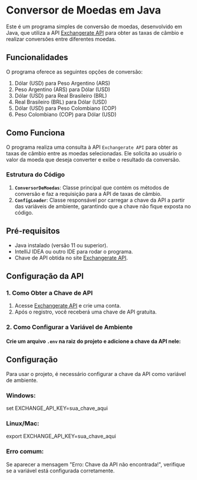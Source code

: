 # Conversor de Moedas em Java

Este é um programa simples de conversão de moedas, desenvolvido em Java, que utiliza a API [Exchangerate API](https://www.exchangerate-api.com/) para obter as taxas de câmbio e realizar conversões entre diferentes moedas.

## Funcionalidades

O programa oferece as seguintes opções de conversão:

1. Dólar (USD) para Peso Argentino (ARS)  
2. Peso Argentino (ARS) para Dólar (USD)  
3. Dólar (USD) para Real Brasileiro (BRL)  
4. Real Brasileiro (BRL) para Dólar (USD)  
5. Dólar (USD) para Peso Colombiano (COP)  
6. Peso Colombiano (COP) para Dólar (USD)  

## Como Funciona

O programa realiza uma consulta à API `Exchangerate API` para obter as taxas de câmbio entre as moedas selecionadas. Ele solicita ao usuário o valor da moeda que deseja converter e exibe o resultado da conversão.

### Estrutura do Código

1. **`ConversorDeMoedas`**: Classe principal que contém os métodos de conversão e faz a requisição para a API de taxas de câmbio.  
2. **`ConfigLoader`**: Classe responsável por carregar a chave da API a partir das variáveis de ambiente, garantindo que a chave não fique exposta no código.  

## Pré-requisitos

- Java instalado (versão 11 ou superior).  
- IntelliJ IDEA ou outro IDE para rodar o programa.  
- Chave de API obtida no site [Exchangerate API](https://www.exchangerate-api.com/).  

## Configuração da API

### 1. Como Obter a Chave de API

1. Acesse [Exchangerate API](https://www.exchangerate-api.com/) e crie uma conta.  
2. Após o registro, você receberá uma chave de API gratuita.  

### 2. Como Configurar a Variável de Ambiente

#### Crie um arquivo `.env` na raiz do projeto e adicione a chave da API nele:


## Configuração
Para usar o projeto, é necessário configurar a chave da API como variável de ambiente.

### Windows:
set EXCHANGE_API_KEY=sua_chave_aqui

### Linux/Mac:
export EXCHANGE_API_KEY=sua_chave_aqui

### Erro comum:
Se aparecer a mensagem "Erro: Chave da API não encontrada!", verifique se a variável está configurada corretamente.
